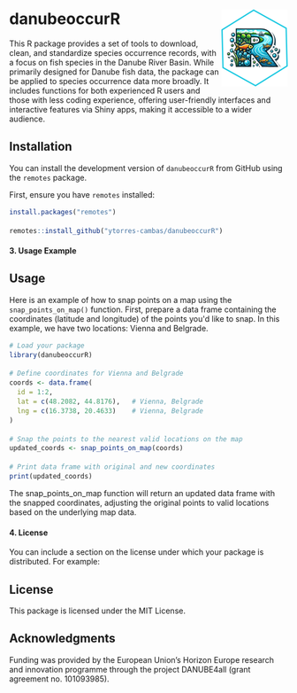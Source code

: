 

<!-- badges: start -->
<!-- badges: end -->

# danubeoccurR <img src="man/figures/logo.png" align="right" height="139" alt="" />

This R package provides a set of tools to download, clean, and standardize species occurrence records, with a focus on fish species in the Danube River Basin. While primarily designed for Danube fish data, the package can be applied to species occurrence data more broadly. It includes functions for both experienced R users and those with less coding experience, offering user-friendly interfaces and interactive features via Shiny apps, making it accessible to a wider audience.

## Installation

You can install the development version of `danubeoccurR` from GitHub using the `remotes` package.

First, ensure you have `remotes` installed:

```r
install.packages("remotes")

remotes::install_github("ytorres-cambas/danubeoccurR")

```

#### 3. Usage Example

## Usage

Here is an example of how to snap points on a map using the `snap_points_on_map()` function. First, prepare a data frame containing the coordinates (latitude and longitude) of the points you'd like to snap. In this example, we have two locations: Vienna and Belgrade.

```r
# Load your package
library(danubeoccurR)

# Define coordinates for Vienna and Belgrade
coords <- data.frame(
  id = 1:2,
  lat = c(48.2082, 44.8176),   # Vienna, Belgrade
  lng = c(16.3738, 20.4633)    # Vienna, Belgrade
)

# Snap the points to the nearest valid locations on the map
updated_coords <- snap_points_on_map(coords)

# Print data frame with original and new coordinates
print(updated_coords)
```
The snap_points_on_map function will return an updated data frame with the snapped coordinates, adjusting the original points to valid locations based on the underlying map data.
#### 4. License

You can include a section on the license under which your package is distributed. For example:

## License

This package is licensed under the MIT License.

## Acknowledgments

Funding was provided by the European Union’s Horizon Europe research and innovation programme through the project DANUBE4all (grant agreement no. 101093985).
